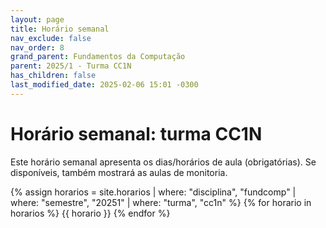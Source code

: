 ```yaml
---
layout: page
title: Horário semanal
nav_exclude: false
nav_order: 8
grand_parent: Fundamentos da Computação
parent: 2025/1 - Turma CC1N
has_children: false
last_modified_date: 2025-02-06 15:01 -0300
---
```


# Horário semanal: turma CC1N

Este horário semanal apresenta os dias/horários de aula (obrigatórias). Se
disponíveis, também mostrará as aulas de monitoria.

{% assign horarios = site.horarios
     | where: "disciplina", "fundcomp"
     | where: "semestre", "20251"
     | where: "turma", "cc1n" %}
{% for horario in horarios %}
{{ horario }}
{% endfor %}
